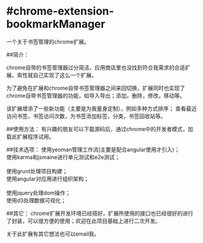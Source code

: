 #chrome-extension-bookmarkManager
================================

一个关于书签管理的chrome扩展。

##简介：

chrome自带的书签管理器过分简洁，应用商店里也没找到符合我需求的合适扩展。索性就自己实现了这么一个扩展。

为了避免在扩展和chrome自带书签管理器之间来回切换，扩展同时也实现了chrome自带书签管理器的功能，如导入导出；添加，删除，修改，移动等。

该扩展增添了一些新功能（主要是为我量身定制），例如多种方式排序； 查看最近访问书签，书签访问次数，为书签添加标签，分类，书签回收站等。

##使用方法：
有兴趣的朋友可以下载源码后，通过chrome中的开发者模式，加载此扩展程序试用。

##技术选项：
使用yeoman管理工作流(主要是配合angular使用才引入)；  <br />
使用karma和jsmaine进行单元测试和e2e测试；   <br />  
使用grunt处理项目构建；    <br />
使用angular对应用进行组织架构；  <br />  
使用jquery处理dom操作；  <br />
使用d3处理数据可视化；  <br />

##其它：
chrome扩展开发环境已经搭好，扩展所使用的接口也已经很好的进行了封装，可以很方便的使用；欢迎在此项目基础上进行二次开发。

关于此扩展有其它想法也可以email我。


